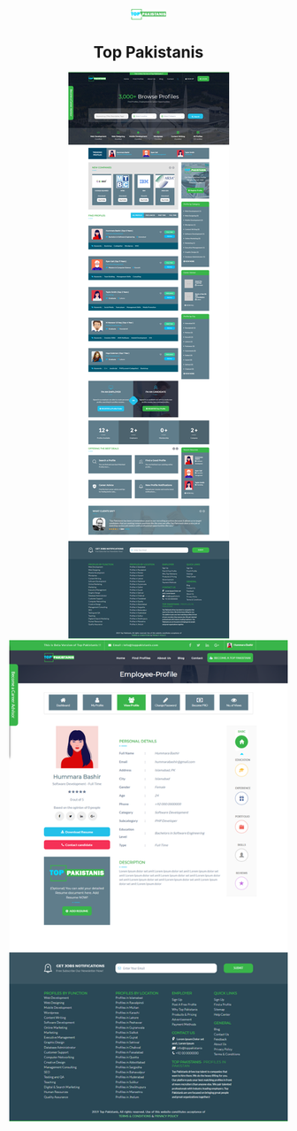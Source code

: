 <div align="center">
<img width="64px" src="logo-pk.png" alt="top pakistanis icon"/> 
</div>

<h1 align="center">Top Pakistanis</h1>

<div align="center">
<img src="Homepage.png" alt="Homepage" />
<img src="employee_profile1.png" alt="Employee Profile" />
</div>